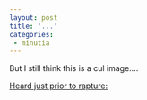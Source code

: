 ```yaml
---
layout: post
title: '...'
categories:
 - minutia
---
```


But I still think this is a cul image....

<a href="images/FUCK.jpg">Heard just prior to rapture:</a>

